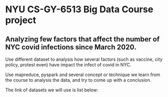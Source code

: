 # NYU CS-GY-6513  Big Data Course project

## Analyzing few factors that affect the number of NYC covid infections since March 2020.

Use different dataset to analysis how several factors (such as vaccine, city policy, protest even) have impact the infect of covid in NYC.

Use mapreduce, pyspark and several concept or technique we learn from the course to analysis the data, and try to come up with a conclusion.

The link of datasets we will use is list below:



